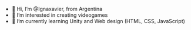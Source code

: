 - 👋 Hi, I’m @Ignaxavier, from Argentina
- 👀 I’m interested in creating videogames
- 🌱 I’m currently learning Unity and Web design (HTML, CSS, JavaScript)
